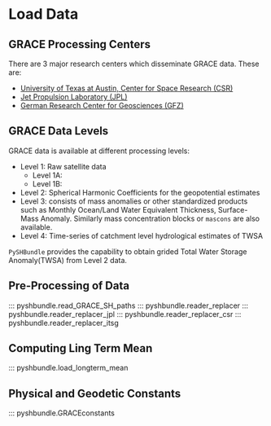 # Load Data

## GRACE Processing Centers

There are 3 major research centers which disseminate GRACE data. These are:

+   [University of Texas at Austin, Center for Space Research (CSR)](https://www.csr.utexas.edu/)
+   [Jet Propulsion Laboratory (JPL)](https://grace.jpl.nasa.gov/)
+   [German Research Center for Geosciences (GFZ)](https://www.gfz-potsdam.de/en/)

## GRACE Data Levels

GRACE data is available at different processing levels:

+ Level 1: Raw satellite data
    * Level 1A: 
    * Level 1B:
+ Level 2: Spherical Harmonic Coefficients for the geopotential estimates
+ Level 3: consists of mass anomalies or other standardized products such as Monthly Ocean/Land Water Equivalent Thickness, Surface-Mass Anomaly. Similarly mass concentration blocks or `mascons` are also available.
+ Level 4: Time-series of catchment level hydrological estimates of TWSA

`PySHBundle` provides the capability to obtain grided Total Water Storage Anomaly(TWSA) from Level 2 data.

## Pre-Processing of Data

::: pyshbundle.read_GRACE_SH_paths
::: pyshbundle.reader_replacer
::: pyshbundle.reader_replacer_jpl
::: pyshbundle.reader_replacer_csr
::: pyshbundle.reader_replacer_itsg

## Computing Ling Term Mean
::: pyshbundle.load_longterm_mean

## Physical and Geodetic Constants
::: pyshbundle.GRACEconstants
